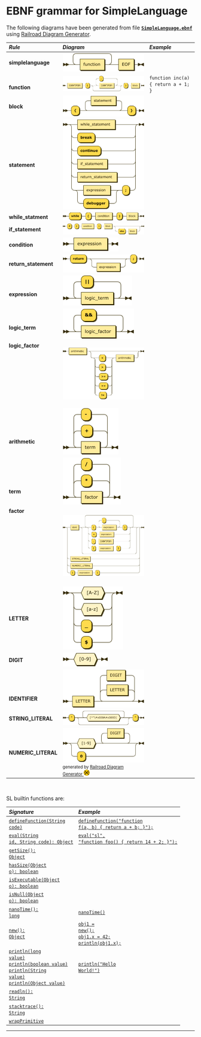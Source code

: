 # EBNF grammar for SimpleLanguage

The following diagrams have been generated from file [**`SimpleLanguage.ebnf`**](SimpleLanguage.ebnf) using [Railroad Diagram Generator](https://www.bottlecaps.de/rr/ui).

| *Rule* | *Diagram* | *Example* |
| :----- | :-------- | :-------- |
| **simplelanguage** | <img src="diagram/simplelanguage.png" /> | &nbsp; |
| <br/>**function** | <img src="diagram/function.png" /> | <code>function inc(a) { return a + 1; }</code> |
| **block** | <img src="diagram/block.png" /> | &nbsp; |
| **statement** | <img src="diagram/statement.png" /> | &nbsp; |
| **while_statment** | <img src="diagram/while_statement.png" /> | &nbsp; |
| **if_statement** | <img src="diagram/if_statement.png" /> | &nbsp; |
| **condition** | <img src="diagram/condition.png" /> | &nbsp; |
| **return_statement** | <img src="diagram/return_statement.png" /> | &nbsp; |
| <br/>**expression** |  <img src="diagram/expression.png" /> | &nbsp; |
| <br/>**logic_term** |  <img src="diagram/logic_term.png" /> | &nbsp; |
| **logic_factor**<br/><br/><br/><br/><br/><br/><br/><br/><br/><br/> | <img src="diagram/logic_factor.png" /> |&nbsp; |
| <br/><br/><br/>**arithmetic** | <img src="diagram/arithmetic.png" /> |&nbsp; |
| <br/><br/><br/>**term** | <img src="diagram/term.png" /> |&nbsp; |
| **factor**<br/><br/><br/><br/><br/><br/><br/><br/><br/><br/><br/><br/> | <img src="diagram/factor.png" /> |&nbsp; |
| **LETTER** | <img src="diagram/LETTER.png" /> |&nbsp; |
| **DIGIT** |  <img src="diagram/DIGIT.png" /> |&nbsp; |
| <br/><br/><br/>**IDENTIFIER** | <img src="diagram/IDENTIFIER.png" /> |&nbsp; |
| **STRING_LITERAL** | <img src="diagram/STRING_LITERAL.png" /> |&nbsp; |
| **NUMERIC_LITERAL** | <img src="diagram/NUMERIC_LITERAL.png" /><span style="font-size:80%;">generated by <a name="Railroad-Diagram-Generator" title="https://www.bottlecaps.de/rr/ui" href="https://www.bottlecaps.de/rr/ui" target="_blank">Railroad Diagram Generator <img border="0" src="diagram/rr-1.59.1797.png" height="16" width="16"></a></span> |&nbsp; |

<p>&nbsp;</p>

<p>
SL builtin functions are:
</p>

| *Signature* | *Example* |
| :---------- | :-------- |
| <a href="language/src/main/java/com/oracle/truffle/sl/builtins/SLDefineFunctionBuiltin.java" title="SLDefineFunctionBuiltin.java"><code>defineFunction(String code)</code></a> | <a href="language/tests/DefineFunction.sl" title="DefineFunction.sl"><code>defineFunction("function f(a, b) { return a + b; }");</code></a>
| <a href="language/src/main/java/com/oracle/truffle/sl/builtins/SLEvalBuiltin.java" title="SLEvalBuiltin.java"><code>eval(String id, String code): Object</code></a> | <a href="language/tests/Eval.sl" title="Eval.sl"><code>eval("sl", "function foo() { return 14 + 2; }");</code></a> |
| <a href="language/src/main/java/com/oracle/truffle/sl/builtins/SLGetSizeBuiltin.java" title="SLGetSizeBuiltin.java"><code>getSize(): Object</code></a> | &nbsp; |
| <a href="language/src/main/java/com/oracle/truffle/sl/builtins/SLHasSizeBuiltin.java" title="SLHasSizeBuiltin.java"><code>hasSize(Object o): boolean</code></a> | &nbsp; |
| <a href="language/src/main/java/com/oracle/truffle/sl/builtins/SLIsExecutableBuiltin.java" title="SLIsExecutableBuiltin.java"><code>isExecutable(Object o): boolean</code></a> | &nbsp; |
| <a href="language/src/main/java/com/oracle/truffle/sl/builtins/SLIsNullBuiltin.java" title="SLIsNullBuiltin.java"><code>isNull(Object o): boolean</code></a> | &nbsp; |
| <a href="language/src/main/java/com/oracle/truffle/sl/builtins/SLNanoTimeBuiltin.java"><code>nanoTime(): long</code></a> | <a href="language/tests/Builtins.sl" title="Builtins.sl"><code>nanoTime()</code></a> |
| <a href="language/src/main/java/com/oracle/truffle/sl/builtins/SLNewObjectBuiltin.java" title="SLNewObjectBuiltin.java"><code>new(): Object</code></a> | <a href="" title=""><code>obj1 = new();<br/>obj1.x = 42;<br/>println(obj1.x);</code></a> |
| <a href="language/tests/Builtins.sl" title="Builtins.sl"><code>println(long value)<br/>println(boolean value)<br/>println(String value)<br/>println(Object value)</code></a> | <a href="" title="Builtins.sl"><code>println("Hello World!")</code></a> |
| <a href="language/src/main/java/com/oracle/truffle/sl/builtins/SLReadlnBuiltin.java" title="SLReadlnBuiltin.java"><code>readln(): String</code></a> | &nbsp; |
| <a href="language/src/main/java/com/oracle/truffle/sl/builtins/SLStackTraceBuiltin.java" title="SLStackTraceBuiltin.java"><code>stacktrace(): String</code></a> | &nbsp; |
| <a href="" title=""><code>wrapPrimitive</code></a> | &nbsp; |

***

